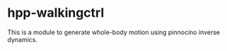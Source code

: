 # hpp-walkingctrl

This is a module to generate whole-body motion using pinnocino inverse dynamics.

